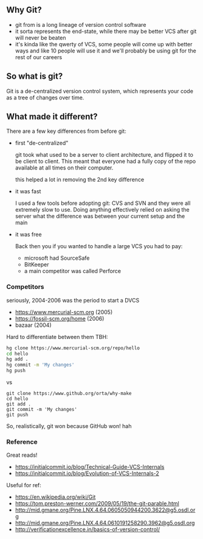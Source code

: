 ## Why Git?

- git from is a long lineage of version control software
- it sorta represents the end-state, while there may be better VCS after git will never be beaten
- it's kinda like the qwerty of VCS, some people will come up with better ways and like 10 people will use it and we'll probably be using git for the rest of our careers

## So what is git?

Git is a de-centralized version control system, which represents your code as a tree of changes over time. 

## What made it different?

There are a few key differences from before git:

- first "de-centralized"

  git took what used to be a server to client architecture, and flipped it to be client to client.
  This meant that everyone had a fully copy of the repo available at all times on their computer.

  this helped a lot in removing the 2nd key difference

- it was fast

  I used a few tools before adopting git: CVS and SVN and they were all extremely slow to use. 
  Doing anything effectively relied on asking the server what the difference was between your current setup and the main 

- it was free

  Back then you if you wanted to handle a large VCS you had to pay:

   - microsoft had SourceSafe
   - BitKeeper 
   - a main competitor was called Perforce 
  
### Competitors

seriously, 2004-2006 was the period to start a DVCS

- https://www.mercurial-scm.org (2005)
- https://fossil-scm.org/home (2006)
- bazaar (2004)

Hard to differentiate between them TBH:

```sh
hg clone https://www.mercurial-scm.org/repo/hello
cd hello
hg add .
hg commit -m 'My changes'
hg push
```

vs

```
git clone https://www.github.org/orta/why-make
cd hello
git add .
git commit -m 'My changes'
git push
```

So, realistically, git won because GitHub won! hah

### Reference 

Great reads!

- https://initialcommit.io/blog/Technical-Guide-VCS-Internals
- https://initialcommit.io/blog/Evolution-of-VCS-Internals-2

Useful for ref:

- https://en.wikipedia.org/wiki/Git
- https://tom.preston-werner.com/2009/05/19/the-git-parable.html
- http://mid.gmane.org/Pine.LNX.4.64.0605050944200.3622@g5.osdl.org
- http://mid.gmane.org/Pine.LNX.4.64.0610191258290.3962@g5.osdl.org
- http://verificationexcellence.in/basics-of-version-control/
